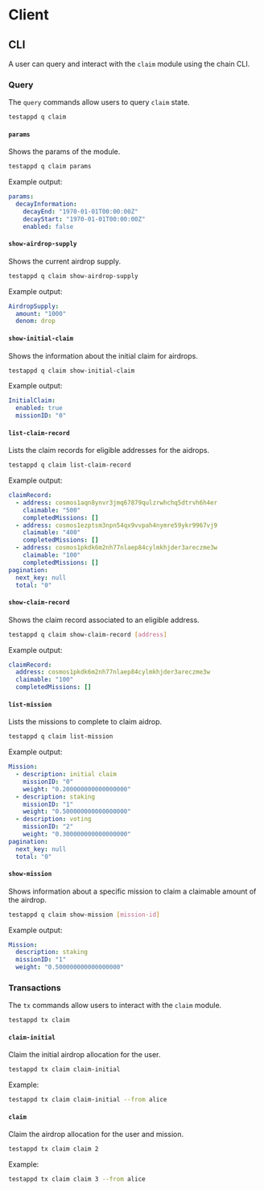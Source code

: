 <!--
order: 7
-->

# Client

## CLI

A user can query and interact with the `claim` module using the chain CLI.

### Query

The `query` commands allow users to query `claim` state.

```sh
testappd q claim
```

#### `params`

Shows the params of the module.

```sh
testappd q claim params
```

Example output:

```yml
params:
  decayInformation:
    decayEnd: "1970-01-01T00:00:00Z"
    decayStart: "1970-01-01T00:00:00Z"
    enabled: false
```

#### `show-airdrop-supply`

Shows the current airdrop supply.

```sh
testappd q claim show-airdrop-supply
```

Example output:

```yml
AirdropSupply:
  amount: "1000"
  denom: drop
```

#### `show-initial-claim`

Shows the information about the initial claim for airdrops.

```sh
testappd q claim show-initial-claim
```

Example output:

```yml
InitialClaim:
  enabled: true
  missionID: "0"
```

#### `list-claim-record`

Lists the claim records for eligible addresses for the aidrops.

```sh
testappd q claim list-claim-record
```

Example output:

```yml
claimRecord:
  - address: cosmos1aqn8ynvr3jmq67879qulzrwhchq5dtrvh6h4er
    claimable: "500"
    completedMissions: []
  - address: cosmos1ezptsm3npn54qx9vvpah4nymre59ykr9967vj9
    claimable: "400"
    completedMissions: []
  - address: cosmos1pkdk6m2nh77nlaep84cylmkhjder3areczme3w
    claimable: "100"
    completedMissions: []
pagination:
  next_key: null
  total: "0"
```

#### `show-claim-record`

Shows the claim record associated to an eligible address.

```sh
testappd q claim show-claim-record [address]
```

Example output:

```yml
claimRecord:
  address: cosmos1pkdk6m2nh77nlaep84cylmkhjder3areczme3w
  claimable: "100"
  completedMissions: []
```

#### `list-mission`

Lists the missions to complete to claim aidrop.

```sh
testappd q claim list-mission
```

Example output:

```yml
Mission:
  - description: initial claim
    missionID: "0"
    weight: "0.200000000000000000"
  - description: staking
    missionID: "1"
    weight: "0.500000000000000000"
  - description: voting
    missionID: "2"
    weight: "0.300000000000000000"
pagination:
  next_key: null
  total: "0"
```

#### `show-mission`

Shows information about a specific mission to claim a claimable amount of the airdrop.

```sh
testappd q claim show-mission [mission-id]
```

Example output:

```yml
Mission:
  description: staking
  missionID: "1"
  weight: "0.500000000000000000"
```

### Transactions

The `tx` commands allow users to interact with the `claim` module.

```sh
testappd tx claim
```

#### `claim-initial`

Claim the initial airdrop allocation for the user.

```sh
testappd tx claim claim-initial
```

Example:

```sh
testappd tx claim claim-initial --from alice
```

#### `claim`

Claim the airdrop allocation for the user and mission.

```sh
testappd tx claim claim 2
```

Example:

```sh
testappd tx claim claim 3 --from alice
```
